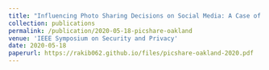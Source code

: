 ```yaml
---
title: "Influencing Photo Sharing Decisions on Social Media: A Case of Paradoxical Findings"
collection: publications
permalink: /publication/2020-05-18-picshare-oakland
venue: 'IEEE Symposium on Security and Privacy'
date: 2020-05-18
paperurl: https://rakib062.github.io/files/picshare-oakland-2020.pdf
---
```

